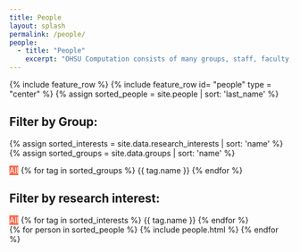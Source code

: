 ```yaml
---
title: People
layout: splash
permalink: /people/
people:
  - title: "People"
    excerpt: "OHSU Computation consists of many groups, staff, faculty, and students. If you want to join, we want you! To add yourself, look at the [instructions in the README for this repository.](https://github.com/drylabyrinth/drylabyrinth.github.io/blob/master/README.md)"
---
```


<script
  src="https://code.jquery.com/jquery-3.3.1.min.js"
  integrity="sha256-FgpCb/KJQlLNfOu91ta32o/NMZxltwRo8QtmkMRdAu8="
  crossorigin="anonymous"></script>

<script src="https://unpkg.com/imagesloaded@4/imagesloaded.pkgd.min.js"></script>

<script src="https://unpkg.com/isotope-layout@3/dist/isotope.pkgd.min.js"></script>

{% include feature_row %}
{% include feature_row id= "people" type = "center" %}
{% assign sorted_people = site.people | sort: 'last_name' %}

## Filter by Group:

{% assign sorted_interests = site.data.research_interests | sort: 'name' %}
{% assign sorted_groups = site.data.groups | sort: 'name' %}

<div class="button-group filter-button-group">
	<a class="button active btn btn--info" data-filter="*">All</a>
	{% for tag in sorted_groups %}
		<a class="button btn btn--info" data-filter=".{{ tag.acronym }}">{{ tag.name }}</a>
	{% endfor %}
</div>

## Filter by research interest:

<div class="button-group filter-button-group">
	<a class="button active btn btn--info" data-filter="*">All</a>
	{% for tag in sorted_interests %}
		<a class="button btn btn--info" data-filter=".{{ tag.tag }}">{{ tag.name }}</a>
	{% endfor %}
</div>

<div class="grid__wrapper">
	{% for person in sorted_people %}
    {% include people.html %}
  {% endfor %}
</div>



<style type="text/css">

	a.button.active {
		background: #F76B48;
		color: #fff;
	}

body {
	height: 100%;
	cursor: default;
}

#card {
	float: left;
	width: 350px;
	height: 350px;
	margin: 10% auto;
	border-radius: 8px;
	box-shadow: 0px 2px 6px rgba(0, 0, 0, 0.2), 0px 2px 6px rgba(0, 0, 0, 0.4);
}

#profile {
	cursor: grabbing;
	width: 350px;
	height: 350px;
	position: relative;
	top: 30px;
	border-radius: 8px;
}

img {
	width: 100px;
	height: 100px;
	border-radius: 100px;
	top: 32px;
	display: block;
	margin: 0 auto;
}

.card1 {
	color: rgba(38, 50, 56, 1);
	font-family: 'Roboto Condensed', sans-serif !important;
	font-size: 30px !important;
	font-weight: 700;
	text-align: center;
	position: relative;
	top: 20px;
	padding-bottom: 20px;
}

.icons {
	text-align: center;
	position: relative;
	top: 15px;
}

.card2 {
	color: rgba(38, 50, 56, .87);
	font-family: 'Roboto Condensed', sans-serif !important;
	font-size: 14px !important;
	font-weight: 400;
	text-align: center;
	position: relative;
	top: 10px;
}
.card3 {
	color: rgba(38, 50, 56, .87);
	font-family: 'Roboto Condensed', sans-serif !important;
	font-size: 12px !important;
	font-weight: 400;
	text-align: center;
	position: relative;
	top: 10px;
}
</style>

<script>

	// init Isotope

	var $container = $(".grid__wrapper").imagesLoaded(function(){
		$container.isotope({
			layoutMode : 'fitRows',
			itemSelector: '.card',
			sortBy: 'random'
			
	  		// options
		});
	});
  
	// filter items on button click
	$('.filter-button-group').on( 'click', 'a', function() {
	  var filterValue = $(this).attr('data-filter');
	  $container.isotope({ filter: filterValue });
	});

	$('.button-group a.button').on('click', function(){
		$('.button-group a.button').removeClass('active');
		$(this).addClass('active');
	});

</script>

